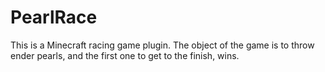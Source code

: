 PearlRace
=========

This is a Minecraft racing game plugin. The object of the game is to throw ender pearls, and the first one to get to the finish, wins.
